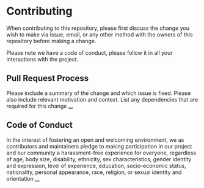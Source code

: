 # Contributing

When contributing to this repository, please first discuss the change you wish to make via issue,
email, or any other method with the owners of this repository before making a change. 

Please note we have a code of conduct, please follow it in all your interactions with the project.

## Pull Request Process

Please include a summary of the change and which issue is fixed. Please also include relevant motivation and context. List any dependencies that are required for this change [...](https://github.com/siyouyun-open/golang-tmdb/blob/master/.github/pull_request_template.md)

## Code of Conduct

In the interest of fostering an open and welcoming environment, we as contributors and maintainers pledge to making participation in our project and our community a harassment-free experience for everyone, regardless of age, body size, disability, ethnicity, sex characteristics, gender identity and expression, level of experience, education, socio-economic status, nationality, personal appearance, race, religion, or sexual identity and orientation [...](https://github.com/siyouyun-open/golang-tmdb/blob/master/CODE_OF_CONDUCT.md)
